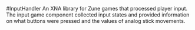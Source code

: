 #InputHandler
An XNA library for Zune games that processed player input. The input game component collected input states and provided information on what buttons were pressed and the values of analog stick movements.